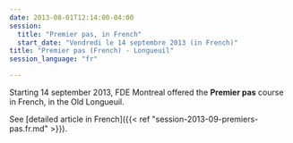 ```yaml
---
date: 2013-08-01T12:14:00-04:00
session:
  title: "Premier pas, in French"
  start_date: "Vendredi le 14 septembre 2013 (in French)"
title: "Premier pas (French) - Longueuil"
session_language: "fr"

---
```


Starting 14 september 2013, FDE Montreal offered the **Premier pas** course in French, in the Old Longueuil.

See [detailed article in French]({{< ref "session-2013-09-premiers-pas.fr.md" >}}).
